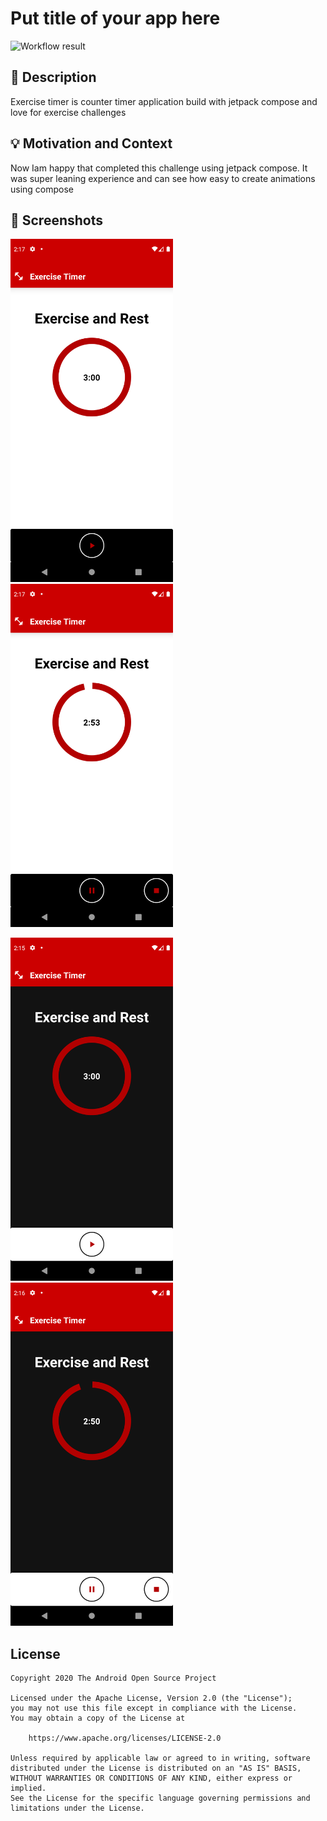 # Put title of your app here

<!--- Replace <OWNER> with your Github Username and <REPOSITORY> with the name of your repository. -->
<!--- You can find both of these in the url bar when you open your repository in github. -->
![Workflow result](https://github.com/shijilkadambath/AndroidDevChallengeCompose2/workflows/Check/badge.svg)


## :scroll: Description
<!--- Describe your app in one or two sentences -->
Exercise timer is counter timer application build with jetpack compose and love for exercise challenges 

## :bulb: Motivation and Context
<!--- Optionally point readers to interesting parts of your submission. -->
<!--- What are you especially proud of? -->
Now Iam happy that completed this challenge using jetpack compose. It was super leaning experience and can see how easy to create animations using compose

## :camera_flash: Screenshots
<!-- You can add more screenshots here if you like -->
<img src="/results/screenshot_1.png" width="260">&emsp;<img src="/results/screenshot_2.png" width="260">

<img src="/results/screenshot_dark_1.png" width="260">&emsp;<img src="/results/screenshot_dark_2.png" width="260">

## License
```
Copyright 2020 The Android Open Source Project

Licensed under the Apache License, Version 2.0 (the "License");
you may not use this file except in compliance with the License.
You may obtain a copy of the License at

    https://www.apache.org/licenses/LICENSE-2.0

Unless required by applicable law or agreed to in writing, software
distributed under the License is distributed on an "AS IS" BASIS,
WITHOUT WARRANTIES OR CONDITIONS OF ANY KIND, either express or implied.
See the License for the specific language governing permissions and
limitations under the License.
````